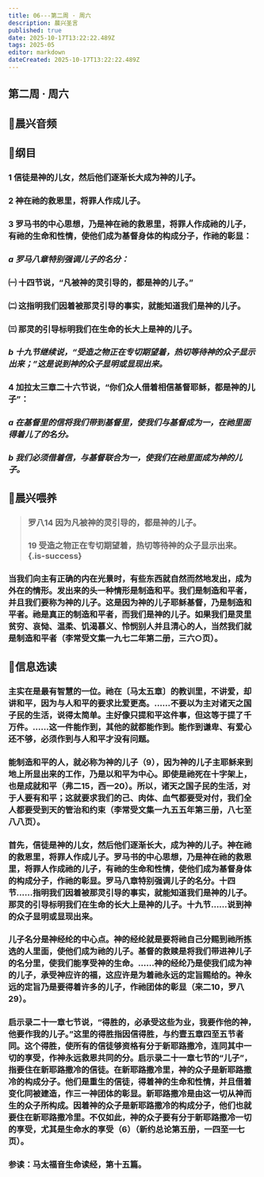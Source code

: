 ```yaml
---
title: 06---第二周 · 周六
description: 晨兴圣言
published: true
date: 2025-10-17T13:22:22.489Z
tags: 2025-05
editor: markdown
dateCreated: 2025-10-17T13:22:22.489Z
---
```


## 第二周 · 周六
## 🎵晨兴音频

## 📖纲目

### 1    信徒是神的儿女，然后他们逐渐长大成为神的儿子。

### 2    神在祂的救恩里，将罪人作成儿子。

### 3    罗马书的中心思想，乃是神在祂的救恩里，将罪人作成祂的儿子，有祂的生命和性情，使他们成为基督身体的构成分子，作祂的彰显：

### *a    罗马八章特别强调儿子的名分：*

### ㈠    十四节说，“凡被神的灵引导的，都是神的儿子。”

### ㈡    这指明我们因着被那灵引导的事实，就能知道我们是神的儿子。

### ㈢    那灵的引导标明我们在生命的长大上是神的儿子。

### *b    十九节继续说，“受造之物正在专切期望着，热切等待神的众子显示出来；”这是说到神的众子显明或显现出来。*

### 4    加拉太三章二十六节说，“你们众人借着相信基督耶稣，都是神的儿子”：

### *a    在基督里的信将我们带到基督里，使我们与基督成为一，在祂里面得着儿了的名分。*

### *b    我们必须借着信，与基督联合为一，使我们在祂里面成为神的儿子。*

## 📖晨兴喂养

>### 罗八14    因为凡被神的灵引导的，都是神的儿子。
>
>### 19    受造之物正在专切期望着，热切等待神的众子显示出来。{.is-success}

### 当我们向主有正确的内在光景时，有些东西就自然而然地发出，成为外在的情形。发出来的头一种情形是制造和平。我们是制造和平者，并且我们要称为神的儿子。这是因为神的儿子耶稣基督，乃是制造和平者。祂是真正的制造和平者，而我们是神的儿子。如果我们是灵里贫穷、哀恸、温柔、饥渴慕义、怜悯别人并且清心的人，当然我们就是制造和平者（李常受文集一九七二年第二册，三六○页）。

## 📖信息选读

### 主实在是最有智慧的一位。祂在〔马太五章〕的教训里，不讲爱，却讲和平，因为与人和平的要求比爱更高。……不要以为主对诸天之国子民的生活，说得太简单。主好像只提和平这件事，但这等于提了千万件。……这一件能作到，其他的就都能作到。能作到谦卑、有爱心还不够，必须作到与人和平才没有问题。

### 能制造和平的人，就必称为神的儿子（9），因为神的儿子主耶稣来到地上所显出来的工作，乃是以和平为中心。即使是祂死在十字架上，也是成就和平（弗二15，西一20）。所以，诸天之国子民的生活，对于人要有和平；这就要求我们的己、肉体、血气都要受对付，我们全人都要受到天的管治和约束（李常受文集一九五五年第三册，八七至八八页）。

### 首先，信徒是神的儿女，然后他们逐渐长大，成为神的儿子。神在祂的救恩里，将罪人作成儿子。罗马书的中心思想，乃是神在祂的救恩里，将罪人作成祂的儿子，有祂的生命和性情，使他们成为基督身体的构成分子，作祂的彰显。罗马八章特别强调儿子的名分。十四节……指明我们因着被那灵引导的事实，就能知道我们是神的儿子。那灵的引导标明我们在生命的长大上是神的儿子。十九节……说到神的众子显明或显现出来。

### 儿子名分是神经纶的中心点。神的经纶就是要将祂自己分赐到祂所拣选的人里面，使他们成为祂的儿子。基督的救赎是将我们带进神儿子的名分里，使我们能享受神的生命。……神的经纶乃是使我们成为神的儿子，承受神应许的福，这应许是为着祂永远的定旨赐给的。神永远的定旨乃是要得着许多的儿子，作祂团体的彰显（来二10，罗八29）。

### 启示录二十一章七节说，“得胜的，必承受这些为业，我要作他的神，他要作我的儿子。”这里的得胜指因信得胜，与约壹五章四至五节者同。这个得胜，使所有的信徒够资格有分于新耶路撒冷，连同其中一切的享受，作神永远救恩共同的分。启示录二十一章七节的“儿子”，指要住在新耶路撒冷的信徒。在新耶路撒冷里，神的众子是新耶路撒冷的构成分子。他们是重生的信徒，得着神的生命和性情，并且借着变化同被建造，作三一神团体的彰显。新耶路撒冷是由这一切从神而生的众子所构成。因着神的众子是新耶路撒冷的构成分子，他们也就要住在新耶路撒冷里。不仅如此，神的众子要有分于新耶路撒冷一切的享受，尤其是生命水的享受（6）（新约总论第五册，一四至一七页）。

### 参读：马太福音生命读经，第十五篇。
<!-- Google tag (gtag.js) -->
<script async src="https://www.googletagmanager.com/gtag/js?id=G-1P8709Z16T"></script>
<script>
  window.dataLayer = window.dataLayer || [];
  function gtag(){dataLayer.push(arguments);}
  gtag('js', new Date());

  gtag('config', 'G-1P8709Z16T');
</script>